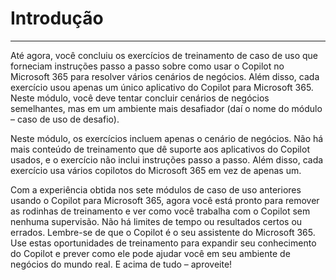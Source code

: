 # Introdução
---
Até agora, você concluiu os exercícios de treinamento de caso de uso que forneciam instruções passo a passo sobre como usar o Copilot no Microsoft 365 para resolver vários cenários de negócios. Além disso, cada exercício usou apenas um único aplicativo do Copilot para Microsoft 365. Neste módulo, você deve tentar concluir cenários de negócios semelhantes, mas em um ambiente mais desafiador (daí o nome do módulo – caso de uso de desafio).

Neste módulo, os exercícios incluem apenas o cenário de negócios. Não há mais conteúdo de treinamento que dê suporte aos aplicativos do Copilot usados, e o exercício não inclui instruções passo a passo. Além disso, cada exercício usa vários copilotos do Microsoft 365 em vez de apenas um.

Com a experiência obtida nos sete módulos de caso de uso anteriores usando o Copilot para Microsoft 365, agora você está pronto para remover as rodinhas de treinamento e ver como você trabalha com o Copilot sem nenhuma supervisão. Não há limites de tempo ou resultados certos ou errados. Lembre-se de que o Copilot é o seu assistente do Microsoft 365. Use estas oportunidades de treinamento para expandir seu conhecimento do Copilot e prever como ele pode ajudar você em seu ambiente de negócios do mundo real. E acima de tudo – aproveite!
